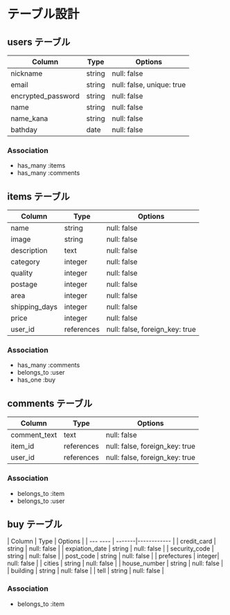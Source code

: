 # テーブル設計

## users テーブル

| Column             | Type   | Options     |
| ------------------ | ------ | ----------- |
| nickname           | string | null: false |
| email              | string | null: false, unique: true |
| encrypted_password | string | null: false |
| name               | string | null: false |
| name_kana          | string | null: false |
| bathday            | date   | null: false |

### Association

- has_many :items
- has_many :comments

## items テーブル

| Column       | Type    | Options     |
| ------       | ------  | ----------- |
| name         | string  | null: false |
| image        | string  | null: false |
| description  | text    | null: false |
| category     | integer | null: false |
| quality      | integer | null: false |
| postage      | integer | null: false |
| area         | integer | null: false |
| shipping_days| integer | null: false |
| price        | integer | null: false |
| user_id      | references |null: false, foreign_key: true|

### Association

- has_many :comments
- belongs_to :user
- has_one :buy



## comments テーブル

| Column          | Type       | Options                       |
| ------          | -----------| --------------------------    |
| comment_text    | text       | null: false                   |
| item_id         | references | null: false, foreign_key: true|
| user_id         | references | null: false, foreign_key: true|

### Association

- belongs_to :item
- belongs_to :user

## buy テーブル

| Column          | Type   | Options     |
| ---        ---- | -------|------------ |
| credit_card     | string | null: false |
| expiation_date  | string | null: false |
| security_code   | string | null: false |
| post_code       | string | null: false |
| prefectures     | integer| null: false |
| cities          | string | null: false |
| house_number    | string | null: false |
| building        | string | null: false |
| tell            | string | null: false |

### Association

- belongs_to :item